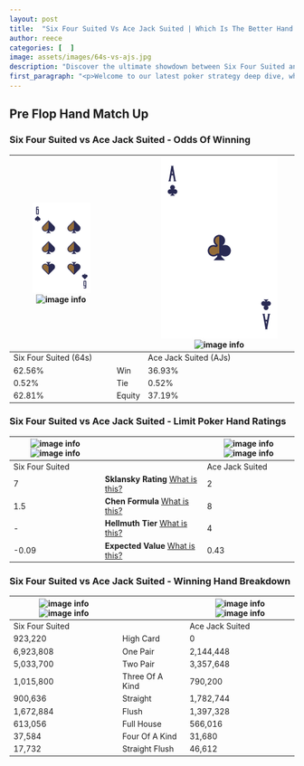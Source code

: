 ```yaml
---
layout: post
title:  "Six Four Suited Vs Ace Jack Suited | Which Is The Better Hand In Poker? A Complete Guide"
author: reece
categories: [  ]
image: assets/images/64s-vs-ajs.jpg
description: "Discover the ultimate showdown between Six Four Suited and Ace Jack Suited in poker! Uncover the odds, strategies, and scenarios where one hand triumphs over the other. Get ready to up your poker game with this thrilling analysis."
first_paragraph: "<p>Welcome to our latest poker strategy deep dive, where we're pitting two distinct hands against each other in a high-stakes showdown: Six Four Suited vs Ace Jack Suited.</p><p>In the dynamic world of poker, every decision counts, and knowing which hand holds the upper hand is key to your success at the table.</p><p>In this article, we'll dissect these two hands, explore the scenarios where one dominates the other, and equip you with the knowledge to make strategic choices that can tip the odds in your favor.</p><p>Get ready to unravel the intriguing dynamics of these poker hands and elevate your game to new heights.</p>"
---
```




[comment]: # (sp0)

## Pre Flop Hand Match Up

<div class="table hand-ratings" markdown="1"> 



### Six Four Suited vs Ace Jack Suited - Odds Of Winning


    
| ![image info](assets/images/hand1/6.png) ![image info](assets/images/hand1/4s.png) |  | ![image info](assets/images/hand2/A.png) ![image info](assets/images/hand2/js.png) |
| -------- | -------- | -------- |
| Six Four Suited (64s) |  | Ace Jack Suited (AJs) |
| 62.56% | Win | 36.93% |
| 0.52% | Tie | 0.52% |
| 62.81% | Equity | 37.19% |




[comment]: # (sp1)



### Six Four Suited vs Ace Jack Suited - Limit Poker Hand Ratings


    
| ![image info](https://www.riverpairs.com/assets/images/hand1/6.png) ![image info](https://www.riverpairs.com/assets/images/hand1/4s.png) |  | ![image info](https://www.riverpairs.com/assets/images/hand2/A.png) ![image info](https://www.riverpairs.com/assets/images/hand2/js.png) |
| -------- | -------- | -------- |
| Six Four Suited |  | Ace Jack Suited |
| 7 | **Sklansky Rating** [What is this?](/sklansky-rating-explained) | 2 |
| 1.5 | **Chen Formula** [What is this?](/chen-formula-explained) | 8 |
| - | **Hellmuth Tier** [What is this?](/Hellmuth-tier-explained) | 4 |
| -0.09 | **Expected Value** [What is this?](/expected-value-explained) | 0.43 |




[comment]: # (sp2)



### Six Four Suited vs Ace Jack Suited - Winning Hand Breakdown


    
| ![image info](https://www.riverpairs.com/assets/images/hand1/6.png) ![image info](https://www.riverpairs.com/assets/images/hand1/4s.png) |  | ![image info](https://www.riverpairs.com/assets/images/hand2/A.png) ![image info](https://www.riverpairs.com/assets/images/hand2/js.png) |
| -------- | -------- | -------- |
| Six Four Suited |  | Ace Jack Suited |
| 923,220 | High Card | 0 |
| 6,923,808 | One Pair | 2,144,448 |
| 5,033,700 | Two Pair | 3,357,648 |
| 1,015,800 | Three Of A Kind | 790,200 |
| 900,636 | Straight | 1,782,744 |
| 1,672,884 | Flush | 1,397,328 |
| 613,056 | Full House | 566,016 |
| 37,584 | Four Of A Kind | 31,680 |
| 17,732 | Straight Flush | 46,612 |




[comment]: # (sp3)



</div>

[comment]: # (sp4)



[comment]: # (sp5)

